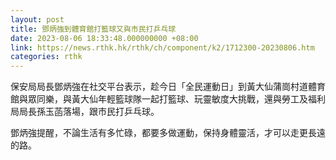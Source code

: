 ```yaml
---
layout: post
title: 鄧炳強到體育館打籃球又與市民打乒乓球
date: 2023-08-06 18:33:48.000000000 +08:00
link: https://news.rthk.hk/rthk/ch/component/k2/1712300-20230806.htm
categories: rthk
---
```


保安局局長鄧炳強在社交平台表示，趁今日「全民運動日」到黃大仙蒲崗村道體育館與眾同樂，與黃大仙年輕籃球隊一起打籃球、玩靈敏度大挑戰，還與勞工及福利局局長孫玉菡落場，跟市民打乒乓球。

鄧炳強提醒，不論生活有多忙碌，都要多做運動，保持身體靈活，才可以走更長遠的路。
